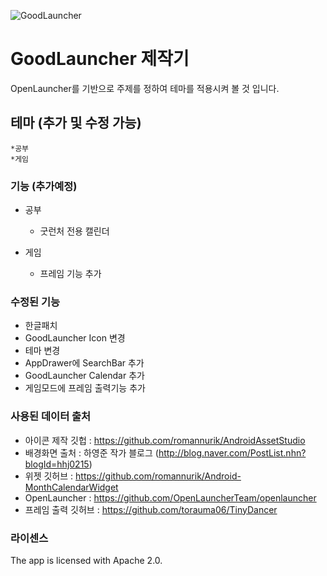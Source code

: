 ![GoodLauncher](https://user-images.githubusercontent.com/48740963/58994772-a209ca80-882c-11e9-9e42-7c9d509b1907.PNG)

# GoodLauncher 제작기

OpenLauncher를 기반으로 주제를 정하여 테마를 적용시켜 볼 것 입니다.


## 테마 (추가 및 수정 가능)

    *공부
    *게임

### 기능 (추가예정)

  * 공부
    * 굿런처 전용 캘린더 
    
  * 게임
    * 프레임 기능 추가
    
### 수정된 기능
   * 한글패치
   * GoodLauncher Icon 변경
   * 테마 변경
   * AppDrawer에 SearchBar 추가
   * GoodLauncher Calendar 추가
   * 게임모드에 프레임 출력기능 추가
   
### 사용된 데이터 출처
   * 아이콘 제작 깃헙 : https://github.com/romannurik/AndroidAssetStudio
   * 배경화면 출처 : 하영준 작가 블로그 (http://blog.naver.com/PostList.nhn?blogId=hhj0215)
   * 위젯 깃허브 : https://github.com/romannurik/Android-MonthCalendarWidget
   * OpenLauncher : https://github.com/OpenLauncherTeam/openlauncher
   * 프레임 출력 깃허브 : https://github.com/torauma06/TinyDancer

### 라이센스

The app is licensed with Apache 2.0.
